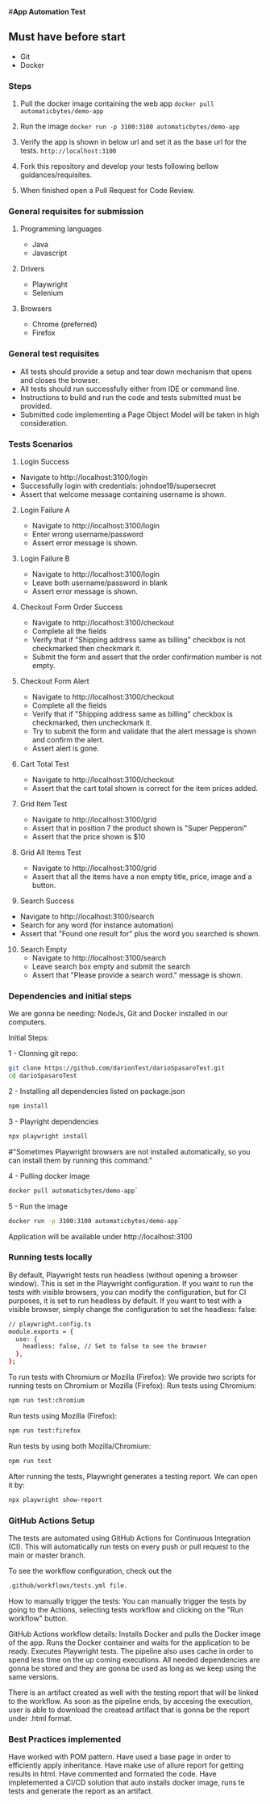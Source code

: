 #**App Automation Test**

## Must have before start

- Git
- Docker

### Steps

1. Pull the docker image containing the web app
`docker pull automaticbytes/demo-app`

2. Run the image
`docker run -p 3100:3100 automaticbytes/demo-app`

3. Verify the app is shown in below url and set it as the base url for the tests.
`http://localhost:3100`

4. Fork this repository and develop your tests following bellow guidances/requisites.

5. When finished open a Pull Request for Code Review.

### General requisites for submission

1. Programming languages
   - Java
   - Javascript

2. Drivers
   - Playwright
   - Selenium

3. Browsers
	- Chrome (preferred)
	- Firefox

### General test requisites
- All tests should provide a setup and tear down mechanism that opens and closes the browser.
- All tests should run successfully either from IDE or command line.
- Instructions to build and run the code and tests submitted must be provided.
- Submitted code implementing a Page Object Model will be taken in high consideration.

### Tests Scenarios
1.  Login Success
   - Navigate to http://localhost:3100/login
   - Successfully login with credentials: johndoe19/supersecret
   - Assert that welcome message containing username is shown.

2. Login Failure A
   - Navigate to http://localhost:3100/login
   - Enter wrong username/password
   - Assert error message is shown.

3. Login Failure B
   - Navigate to http://localhost:3100/login
   - Leave both username/password in blank
   - Assert error message is shown.

4. Checkout Form Order Success
   - Navigate to http://localhost:3100/checkout
   - Complete all the fields
   - Verify that if "Shipping address same as billing" checkbox is not checkmarked then checkmark it.
   - Submit the form and assert that the order confirmation number is not empty.

5. Checkout Form Alert
   - Navigate to http://localhost:3100/checkout
   - Complete all the fields
   - Verify that if "Shipping address same as billing" checkbox is checkmarked, then uncheckmark it.
   - Try to submit the form and validate that the alert message is shown and confirm the alert.
   - Assert alert is gone.

6. Cart Total Test
    - Navigate to http://localhost:3100/checkout
	- Assert that the cart total shown is correct for the item prices added.

7. Grid Item Test
    - Navigate to http://localhost:3100/grid
    - Assert that in position 7 the product shown is "Super Pepperoni"
	- Assert that the price shown is $10
	
8. Grid All Items Test	
	- Navigate to http://localhost:3100/grid
	- Assert that all the items have a non empty title, price, image and a button.

9. Search Success
  - Navigate to http://localhost:3100/search
  - Search for any word (for instance automation)
  - Assert that "Found one result for" plus the word you searched is shown.

10. Search Empty
	- Navigate to http://localhost:3100/search
	- Leave search box empty and submit the search
	- Assert that "Please provide a search word." message is shown.


### Dependencies and initial steps
We are gonna be needing:
NodeJs, Git and Docker installed in our computers.

Initial Steps:

1 - Clonning git repo:
```sh
git clone https://github.com/darionTest/darioSpasaroTest.git
cd darioSpasaroTest
```

2 - Installing all dependencies listed on package.json
```sh
npm install
```

3 - Playright dependencies
```sh
npx playwright install
```
#"Sometimes Playwright browsers are not installed automatically, so you can install them by running this command:"

4 - Pulling docker image
```sh
docker pull automaticbytes/demo-app`
```

5 - Run the image
```sh
docker run -p 3100:3100 automaticbytes/demo-app`
```
Application will be available under http://localhost:3100


### Running tests locally
By default, Playwright tests run headless (without opening a browser window). This is set in the Playwright configuration. If you want to run the tests with visible browsers, you can modify the configuration, but for CI purposes, it is set to run headless by default.
If you want to test with a visible browser, simply change the configuration to set the headless: false:

```sh
// playwright.config.ts
module.exports = {
  use: {
    headless: false, // Set to false to see the browser
  },
};
```

To run tests with Chromium or Mozilla (Firefox):
We provide two scripts for running tests on Chromium or Mozilla (Firefox):
Run tests using Chromium:
```sh
npm run test:chromium
```

Run tests using Mozilla (Firefox):
```sh
npm run test:firefox
```

Run tests by using both Mozilla/Chromium:
```sh
npm run test
```

After running the tests, Playwright generates a testing report. 
We can open it by:
```sh
npx playwright show-report
```

### GitHub Actions Setup
The tests are automated using GitHub Actions for Continuous Integration (CI). This will automatically run tests on every push or pull request to the main or master branch.

To see the workflow configuration, check out the 
```sh
.github/workflows/tests.yml file.
```

How to manually trigger the tests:
You can manually trigger the tests by going to the Actions, selecting tests workflow and clicking on the "Run workflow" button.

GitHub Actions workflow details:
Installs Docker and pulls the Docker image of the app.
Runs the Docker container and waits for the application to be ready.
Executes Playwright tests.
The pipeline also uses cache in order to spend less time on the up coming executions. All needed dependencies are gonna be stored
and they are gonna be used as long as we keep using the same versions.

There is an artifact created as well with the testing report that will be linked to the workflow.
As soon as the pipeline ends, by accesing the execution, user is able to download the createad artifact 
that is gonna be the report under .html format.

### Best Practices implemented
Have worked with POM pattern.
Have used a base page in order to efficiently apply inheritance.
Have make use of allure report for getting results in html.
Have commented and formated the code.
Have impletemented a CI/CD solution that auto installs docker image, runs te tests and generate the report as an artifact.
